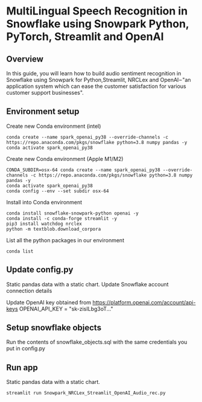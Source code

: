 # MultiLingual Speech Recognition in Snowflake using Snowpark Python, PyTorch, Streamlit and OpenAI

## Overview
In this guide, you will learn how to build audio sentiment recognition in Snowflake using Snowpark for Python,Streamlit, NRCLex and OpenAI – "an application system which can ease the customer satisfaction for various customer support businesses".

## Environment setup
Create new Conda environment (intel)
```
conda create --name spark_openai_py38 --override-channels -c https://repo.anaconda.com/pkgs/snowflake python=3.8 numpy pandas -y
conda activate spark_openai_py38
```
Create new Conda environment (Apple M1/M2)
```
CONDA_SUBDIR=osx-64 conda create --name spark_openai_py38 --override-channels -c https://repo.anaconda.com/pkgs/snowflake python=3.8 numpy pandas -y
conda activate spark_openai_py38
conda config --env --set subdir osx-64
```

Install into Conda environment
```
conda install snowflake-snowpark-python openai -y
conda install -c conda-forge streamlit -y
pip3 install watchdog nrclex
python -m textblob.download_corpora
```
List all the python packages in our environment
```
conda list
```
## Update config.py
Static pandas data with a static chart.
Update Snowflake account connection details

Update OpenAI key obtained from https://platform.openai.com/account/api-keys
OPENAI_API_KEY = "sk-zisILbg3oT..."

## Setup snowflake objects
Run the contents of snowflake_objects.sql with the same credentials you put in config.py

## Run app
Static pandas data with a static chart.
```
streamlit run Snowpark_NRCLex_Streamlit_OpenAI_Audio_rec.py
```
